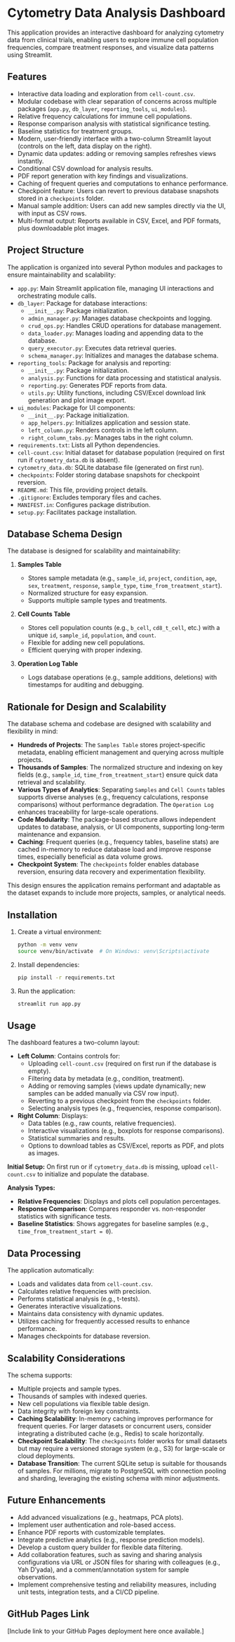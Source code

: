 # Cytometry Data Analysis Dashboard

This application provides an interactive dashboard for analyzing cytometry data from clinical trials, enabling users to explore immune cell population frequencies, compare treatment responses, and visualize data patterns using Streamlit.

## Features

- Interactive data loading and exploration from `cell-count.csv`.
- Modular codebase with clear separation of concerns across multiple packages (`app.py`, `db_layer`, `reporting_tools`, `ui_modules`).
- Relative frequency calculations for immune cell populations.
- Response comparison analysis with statistical significance testing.
- Baseline statistics for treatment groups.
- Modern, user-friendly interface with a two-column Streamlit layout (controls on the left, data display on the right).
- Dynamic data updates: adding or removing samples refreshes views instantly.
- Conditional CSV download for analysis results.
- PDF report generation with key findings and visualizations.
- Caching of frequent queries and computations to enhance performance.
- Checkpoint feature: Users can revert to previous database snapshots stored in a `checkpoints` folder.
- Manual sample addition: Users can add new samples directly via the UI, with input as CSV rows.
- Multi-format output: Reports available in CSV, Excel, and PDF formats, plus downloadable plot images.

## Project Structure

The application is organized into several Python modules and packages to ensure maintainability and scalability:

- `app.py`: Main Streamlit application file, managing UI interactions and orchestrating module calls.
- `db_layer`: Package for database interactions:
  - `__init__.py`: Package initialization.
  - `admin_manager.py`: Manages database checkpoints and logging.
  - `crud_ops.py`: Handles CRUD operations for database management.
  - `data_loader.py`: Manages loading and appending data to the database.
  - `query_executor.py`: Executes data retrieval queries.
  - `schema_manager.py`: Initializes and manages the database schema.
- `reporting_tools`: Package for analysis and reporting:
  - `__init__.py`: Package initialization.
  - `analysis.py`: Functions for data processing and statistical analysis.
  - `reporting.py`: Generates PDF reports from data.
  - `utils.py`: Utility functions, including CSV/Excel download link generation and plot image export.
- `ui_modules`: Package for UI components:
  - `__init__.py`: Package initialization.
  - `app_helpers.py`: Initializes application and session state.
  - `left_column.py`: Renders controls in the left column.
  - `right_column_tabs.py`: Manages tabs in the right column.
- `requirements.txt`: Lists all Python dependencies.
- `cell-count.csv`: Initial dataset for database population (required on first run if `cytometry_data.db` is absent).
- `cytometry_data.db`: SQLite database file (generated on first run).
- `checkpoints`: Folder storing database snapshots for checkpoint reversion.
- `README.md`: This file, providing project details.
- `.gitignore`: Excludes temporary files and caches.
- `MANIFEST.in`: Configures package distribution.
- `setup.py`: Facilitates package installation.

## Database Schema Design

The database is designed for scalability and maintainability:

1. **Samples Table**

   - Stores sample metadata (e.g., `sample_id`, `project`, `condition`, `age`, `sex`, `treatment`, `response`, `sample_type`, `time_from_treatment_start`).
   - Normalized structure for easy expansion.
   - Supports multiple sample types and treatments.

2. **Cell Counts Table**

   - Stores cell population counts (e.g., `b_cell`, `cd8_t_cell`, etc.) with a unique `id`, `sample_id`, `population`, and `count`.
   - Flexible for adding new cell populations.
   - Efficient querying with proper indexing.

3. **Operation Log Table**
   - Logs database operations (e.g., sample additions, deletions) with timestamps for auditing and debugging.

## Rationale for Design and Scalability

The database schema and codebase are designed with scalability and flexibility in mind:

- **Hundreds of Projects**: The `Samples Table` stores project-specific metadata, enabling efficient management and querying across multiple projects.
- **Thousands of Samples**: The normalized structure and indexing on key fields (e.g., `sample_id`, `time_from_treatment_start`) ensure quick data retrieval and scalability.
- **Various Types of Analytics**: Separating `Samples` and `Cell Counts` tables supports diverse analyses (e.g., frequency calculations, response comparisons) without performance degradation. The `Operation Log` enhances traceability for large-scale operations.
- **Code Modularity**: The package-based structure allows independent updates to database, analysis, or UI components, supporting long-term maintenance and expansion.
- **Caching**: Frequent queries (e.g., frequency tables, baseline stats) are cached in-memory to reduce database load and improve response times, especially beneficial as data volume grows.
- **Checkpoint System**: The `checkpoints` folder enables database reversion, ensuring data recovery and experimentation flexibility.

This design ensures the application remains performant and adaptable as the dataset expands to include more projects, samples, or analytical needs.

## Installation

1. Create a virtual environment:

   ```bash
   python -m venv venv
   source venv/bin/activate  # On Windows: venv\Scripts\activate
   ```

2. Install dependencies:

   ```bash
   pip install -r requirements.txt
   ```

3. Run the application:
   ```bash
   streamlit run app.py
   ```

## Usage

The dashboard features a two-column layout:

- **Left Column**: Contains controls for:
  - Uploading `cell-count.csv` (required on first run if the database is empty).
  - Filtering data by metadata (e.g., condition, treatment).
  - Adding or removing samples (views update dynamically; new samples can be added manually via CSV row input).
  - Reverting to a previous checkpoint from the `checkpoints` folder.
  - Selecting analysis types (e.g., frequencies, response comparison).
- **Right Column**: Displays:
  - Data tables (e.g., raw counts, relative frequencies).
  - Interactive visualizations (e.g., boxplots for response comparisons).
  - Statistical summaries and results.
  - Options to download tables as CSV/Excel, reports as PDF, and plots as images.

**Initial Setup:**
On first run or if `cytometry_data.db` is missing, upload `cell-count.csv` to initialize and populate the database.

**Analysis Types:**

- **Relative Frequencies**: Displays and plots cell population percentages.
- **Response Comparison**: Compares responder vs. non-responder statistics with significance tests.
- **Baseline Statistics**: Shows aggregates for baseline samples (e.g., `time_from_treatment_start = 0`).

## Data Processing

The application automatically:

- Loads and validates data from `cell-count.csv`.
- Calculates relative frequencies with precision.
- Performs statistical analysis (e.g., t-tests).
- Generates interactive visualizations.
- Maintains data consistency with dynamic updates.
- Utilizes caching for frequently accessed results to enhance performance.
- Manages checkpoints for database reversion.

## Scalability Considerations

The schema supports:

- Multiple projects and sample types.
- Thousands of samples with indexed queries.
- New cell populations via flexible table design.
- Data integrity with foreign key constraints.
- **Caching Scalability**: In-memory caching improves performance for frequent queries. For larger datasets or concurrent users, consider integrating a distributed cache (e.g., Redis) to scale horizontally.
- **Checkpoint Scalability**: The `checkpoints` folder works for small datasets but may require a versioned storage system (e.g., S3) for large-scale or cloud deployments.
- **Database Transition**: The current SQLite setup is suitable for thousands of samples. For millions, migrate to PostgreSQL with connection pooling and sharding, leveraging the existing schema with minor adjustments.

## Future Enhancements

- Add advanced visualizations (e.g., heatmaps, PCA plots).
- Implement user authentication and role-based access.
- Enhance PDF reports with customizable templates.
- Integrate predictive analytics (e.g., response prediction models).
- Develop a custom query builder for flexible data filtering.
- Add collaboration features, such as saving and sharing analysis configurations via URL or JSON files for sharing with colleagues (e.g., Yah D’yada), and a comment/annotation system for sample observations.
- Implement comprehensive testing and reliability measures, including unit tests, integration tests, and a CI/CD pipeline.

## GitHub Pages Link

[Include link to your GitHub Pages deployment here once available.]
